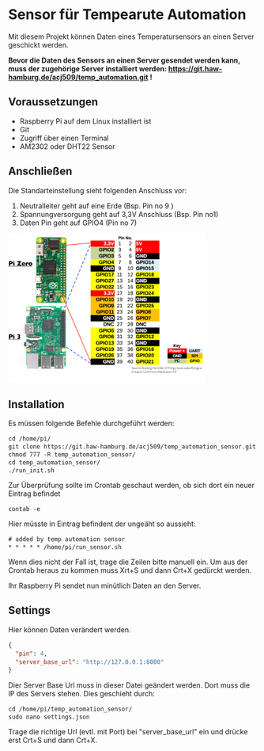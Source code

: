# Sensor für Tempearute Automation

Mit diesem Projekt können Daten eines Temperatursensors an einen Server geschickt werden.

**Bevor die Daten des Sensors an einen Server gesendet werden kann, muss der zugehörige Server installiert werden: https://git.haw-hamburg.de/acj509/temp_automation.git !**

## Voraussetzungen

- Raspberry Pi auf dem Linux installiert ist
- Git
- Zugriff über einen Terminal
- AM2302 oder DHT22 Sensor

## Anschließen

Die Standarteinstellung sieht folgenden Anschluss vor:

1. Neutralleiter geht auf eine Erde (Bsp. Pin no 9 )
2. Spannungversorgung geht auf 3,3V Anschluss (Bsp. Pin no1)
3. Daten Pin geht auf GPIO4 (Pin no 7)

<img src="./assets/pi_gpio.png" width="400" />

## Installation

Es müssen folgende Befehle durchgeführt werden:

```
cd /home/pi/
git clone https://git.haw-hamburg.de/acj509/temp_automation_sensor.git
chmod 777 -R temp_automation_sensor/
cd temp_automation_sensor/
./run_init.sh
```

Zur Überprüfung sollte im Crontab geschaut werden, ob sich dort ein neuer Eintrag befindet

```
contab -e
```

Hier müsste in Eintrag befindent der ungeäht so aussieht:

```
# added by temp automation sensor
* * * * * /home/pi/run_sensor.sh
```

Wenn dies nicht der Fall ist, trage die Zeilen bitte manuell ein.
Um aus der Crontab heraus zu kommen muss Xrt+S und dann Crt+X gedürckt werden.

Ihr Raspberry Pi sendet nun minütlich Daten an den Server.

## Settings

Hier können Daten verändert werden.

```json
{
  "pin": 4,
  "server_base_url": "http://127.0.0.1:8080"
}
```

Dier Server Base Url muss in dieser Datei geändert werden. Dort muss die IP des Servers stehen. Dies geschieht durch:

```
cd /home/pi/temp_automation_sensor/
sudo nano settings.json
```

Trage die richtige Url (evtl. mit Port) bei "server_base_url" ein und drücke erst Crt+S und dann Crt+X.
